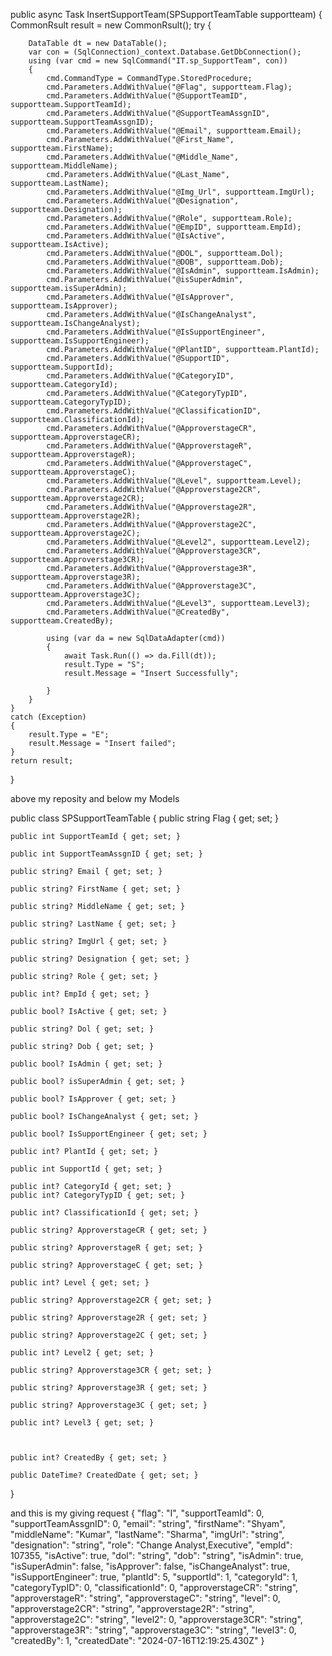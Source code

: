 public async Task<CommonRsult> InsertSupportTeam(SPSupportTeamTable supportteam)
{
    CommonRsult result = new CommonRsult();
    try
    {

        DataTable dt = new DataTable();
        var con = (SqlConnection)_context.Database.GetDbConnection();
        using (var cmd = new SqlCommand("IT.sp_SupportTeam", con))
        {
            cmd.CommandType = CommandType.StoredProcedure;
            cmd.Parameters.AddWithValue("@Flag", supportteam.Flag);
            cmd.Parameters.AddWithValue("@SupportTeamID", supportteam.SupportTeamId);
            cmd.Parameters.AddWithValue("@SupportTeamAssgnID", supportteam.SupportTeamAssgnID);
            cmd.Parameters.AddWithValue("@Email", supportteam.Email);
            cmd.Parameters.AddWithValue("@First_Name", supportteam.FirstName);
            cmd.Parameters.AddWithValue("@Middle_Name", supportteam.MiddleName);
            cmd.Parameters.AddWithValue("@Last_Name", supportteam.LastName);
            cmd.Parameters.AddWithValue("@Img_Url", supportteam.ImgUrl);
            cmd.Parameters.AddWithValue("@Designation", supportteam.Designation);
            cmd.Parameters.AddWithValue("@Role", supportteam.Role);
            cmd.Parameters.AddWithValue("@EmpID", supportteam.EmpId);
            cmd.Parameters.AddWithValue("@IsActive", supportteam.IsActive);
            cmd.Parameters.AddWithValue("@DOL", supportteam.Dol);
            cmd.Parameters.AddWithValue("@DOB", supportteam.Dob);
            cmd.Parameters.AddWithValue("@IsAdmin", supportteam.IsAdmin);
            cmd.Parameters.AddWithValue("@isSuperAdmin", supportteam.isSuperAdmin);
            cmd.Parameters.AddWithValue("@IsApprover", supportteam.IsApprover);
            cmd.Parameters.AddWithValue("@IsChangeAnalyst", supportteam.IsChangeAnalyst);
            cmd.Parameters.AddWithValue("@IsSupportEngineer", supportteam.IsSupportEngineer);
            cmd.Parameters.AddWithValue("@PlantID", supportteam.PlantId);
            cmd.Parameters.AddWithValue("@SupportID", supportteam.SupportId);
            cmd.Parameters.AddWithValue("@CategoryID", supportteam.CategoryId);
            cmd.Parameters.AddWithValue("@CategoryTypID", supportteam.CategoryTypID);
            cmd.Parameters.AddWithValue("@ClassificationID", supportteam.ClassificationId);
            cmd.Parameters.AddWithValue("@ApproverstageCR", supportteam.ApproverstageCR);
            cmd.Parameters.AddWithValue("@ApproverstageR", supportteam.ApproverstageR);
            cmd.Parameters.AddWithValue("@ApproverstageC", supportteam.ApproverstageC);
            cmd.Parameters.AddWithValue("@Level", supportteam.Level);
            cmd.Parameters.AddWithValue("@Approverstage2CR", supportteam.Approverstage2CR);
            cmd.Parameters.AddWithValue("@Approverstage2R", supportteam.Approverstage2R);
            cmd.Parameters.AddWithValue("@Approverstage2C", supportteam.Approverstage2C);
            cmd.Parameters.AddWithValue("@Level2", supportteam.Level2);
            cmd.Parameters.AddWithValue("@Approverstage3CR", supportteam.Approverstage3CR);
            cmd.Parameters.AddWithValue("@Approverstage3R", supportteam.Approverstage3R);
            cmd.Parameters.AddWithValue("@Approverstage3C", supportteam.Approverstage3C);
            cmd.Parameters.AddWithValue("@Level3", supportteam.Level3);
            cmd.Parameters.AddWithValue("@CreatedBy", supportteam.CreatedBy);

            using (var da = new SqlDataAdapter(cmd))
            {
                await Task.Run(() => da.Fill(dt));
                result.Type = "S";
                result.Message = "Insert Successfully";

            }
        }
    }
    catch (Exception)
    {
        result.Type = "E";
        result.Message = "Insert failed";
    }
    return result;
}

above my reposity and below my Models


public class SPSupportTeamTable
{
    public string Flag { get; set; }

    public int SupportTeamId { get; set; }

    public int SupportTeamAssgnID { get; set; }

    public string? Email { get; set; }

    public string? FirstName { get; set; }

    public string? MiddleName { get; set; }

    public string? LastName { get; set; }

    public string? ImgUrl { get; set; }

    public string? Designation { get; set; }

    public string? Role { get; set; }

    public int? EmpId { get; set; }

    public bool? IsActive { get; set; }

    public string? Dol { get; set; }

    public string? Dob { get; set; }

    public bool? IsAdmin { get; set; }

    public bool? isSuperAdmin { get; set; }

    public bool? IsApprover { get; set; }

    public bool? IsChangeAnalyst { get; set; }

    public bool? IsSupportEngineer { get; set; }

    public int? PlantId { get; set; }

    public int SupportId { get; set; }

    public int? CategoryId { get; set; }
    public int? CategoryTypID { get; set; }

    public int? ClassificationId { get; set; }

    public string? ApproverstageCR { get; set; }

    public string? ApproverstageR { get; set; }

    public string? ApproverstageC { get; set; }

    public int? Level { get; set; }

    public string? Approverstage2CR { get; set; }

    public string? Approverstage2R { get; set; }

    public string? Approverstage2C { get; set; }

    public int? Level2 { get; set; }

    public string? Approverstage3CR { get; set; }

    public string? Approverstage3R { get; set; }

    public string? Approverstage3C { get; set; }

    public int? Level3 { get; set; }



    public int? CreatedBy { get; set; }

    public DateTime? CreatedDate { get; set; }
}

and this is my giving request
{
  "flag": "I",
  "supportTeamId": 0,
  "supportTeamAssgnID": 0,
  "email": "string",
  "firstName": "Shyam",
  "middleName": "Kumar",
  "lastName": "Sharma",
  "imgUrl": "string",
  "designation": "string",
  "role": "Change Analyst,Executive",
  "empId": 107355,
  "isActive": true,
  "dol": "string",
  "dob": "string",
  "isAdmin": true,
  "isSuperAdmin": false,
  "isApprover": false,
  "isChangeAnalyst": true,
  "isSupportEngineer": true,
  "plantId": 5,
  "supportId": 1,
  "categoryId": 1,
  "categoryTypID": 0,
  "classificationId": 0,
  "approverstageCR": "string",
  "approverstageR": "string",
  "approverstageC": "string",
  "level": 0,
  "approverstage2CR": "string",
  "approverstage2R": "string",
  "approverstage2C": "string",
  "level2": 0,
  "approverstage3CR": "string",
  "approverstage3R": "string",
  "approverstage3C": "string",
  "level3": 0,
  "createdBy": 1,
  "createdDate": "2024-07-16T12:19:25.430Z"
}
